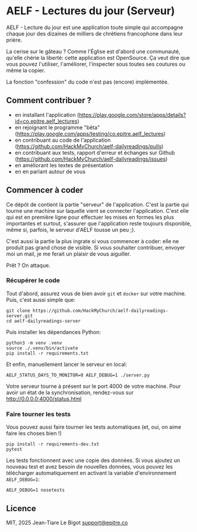 # AELF - Lectures du jour (Serveur)

AELF - Lecture du jour est une application toute simple qui accompagne chaque jour des dizaines de milliers de chrétiens francophone dans leur prière.

La cerise sur le gâteau ? Comme l'Église est d'abord une communauté, qu'elle chérie la liberté: cette application est OpenSource. Ça veut dire que vous pouvez l'utiliser, l'améliorer, l'inspecter sous toutes ses coutures ou même la copier.

La fonction "confession" du code n'est pas (encore) implémentée.

## Comment contribuer ?

 - en installant l'application (https://play.google.com/store/apps/details?id=co.epitre.aelf_lectures)
 - en rejoignant le programme "bêta" (https://play.google.com/apps/testing/co.epitre.aelf_lectures)
 - en contribuant au code de l'application (https://github.com/HackMyChurch/aelf-dailyreadings/pulls)
 - en contribuant aux tests, rapport d'erreur et échanges sur Github (https://github.com/HackMyChurch/aelf-dailyreadings/issues)
 - en améliorant les textes de présentation
 - en en parlant autour de vous

## Commencer à coder

Ce dépôt de contient la partie "serveur" de l'application. C'est la partie qui tourne une machine sur laquelle vient se connecter l'application. C'est elle qui est en première ligne pour effectuer les mises en formes les plus importantes et surtout, s'assurer que l'application reste toujours disponible, même si, parfois, le serveur d'AELF tousse un peu ;).

C'est aussi la partie la plus ingrate si vous commencer à coder: elle ne produit pas grand chose de visible. Si vous souhaiter contribuer, envoyer moi un mail, je me ferait un plaisir de vous aiguiller.

Prêt ? On attaque.

### Récupérer le code

Tout d'abord, assurez vous de bien avoir ``git`` et ``docker`` sur votre machine. Puis, c'est aussi simple que:

```console
git clone https://github.com/HackMyChurch/aelf-dailyreadings-server.git
cd aelf-dailyreadings-server
```

Puis installer les dépendances Python:

```console
python3 -m venv .venv
source ./.venv/bin/activate
pip install -r requirements.txt
```

Et enfin, manuellement lancer le serveur en local:

```console
AELF_STATUS_DAYS_TO_MONITOR=0 AELF_DEBUG=1 ./server.py
``` 

Votre serveur tourne à présent sur le port 4000 de votre machine. Pour avoir un état de la synchronisation, rendez-vous sur http://0.0.0.0:4000/status.html

### Faire tourner les tests

Vous pouvez aussi faire tourner les tests automatiques (et, oui, on aime faire les choses bien !)

```console
pip install -r requirements-dev.txt
pytest
```

Les tests fonctionnent avec une copie des données. Si vous ajoutez un nouveau test et avez besoin de nouvelles données, vous pouvez les télécharger automatiquement
en activant la variable d'environnement ``AELF_DEBUG=1``:

```console
AELF_DEBUG=1 nosetests
```

## Licence

MIT, 2025 Jean-Tiare Le Bigot <support@epitre.co>
